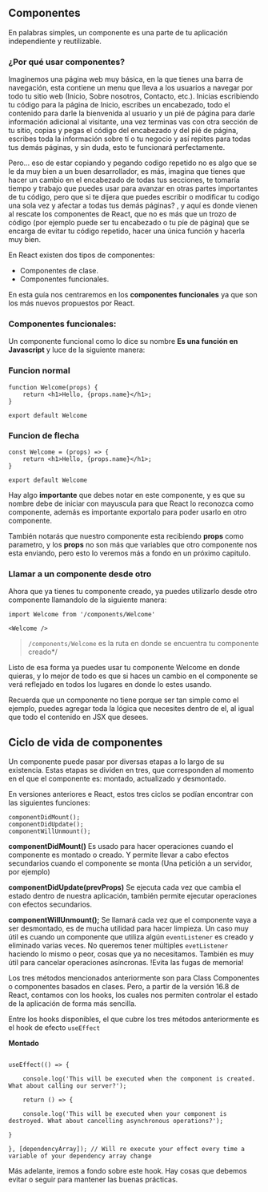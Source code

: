 ## Componentes
En palabras simples, un componente es una parte de tu aplicación independiente y reutilizable.

  
### **¿Por qué usar componentes?**

Imaginemos una página web muy básica, en la que tienes una barra de navegación, esta contiene un menu que lleva a los usuarios a navegar por todo tu sitio web (Inicio, Sobre nosotros, Contacto, etc.). Inicias escribiendo tu código para la página de Inicio, escribes un encabezado, todo el contenido para darle la bienvenida al usuario y un pié de página para darle información adicional al visitante, una vez terminas vas con otra sección de tu sitio, copias y pegas el código del encabezado y del pié de página, escribes toda la información sobre tí o tu negocio y así repites para todas tus demás páginas, y sin duda, esto te funcionará perfectamente.

Pero... eso de estar copiando y pegando codigo repetido no es algo que se le da muy bien a un buen desarrollador, es más, imagina que tienes que hacer un cambio en el encabezado de todas tus secciones, te tomaría tiempo y trabajo que puedes usar para avanzar en otras partes importantes de tu código, pero que si te dijera que puedes escribir o modificar tu codigo una sola vez y afectar a todas tus demás páginas? , y aquí es donde vienen al rescate los componentes de React, que no es más que un trozo de código (por ejemplo puede ser tu encabezado o tu píe de página) que se encarga de evitar tu código repetido, hacer una única función y hacerla muy bien.

En React existen dos tipos de componentes:
  
- Componentes de clase.
- Componentes funcionales.

En esta guía nos centraremos en los **componentes funcionales** ya que son los más nuevos propuestos por React.

### **Componentes funcionales:**
Un componente funcional como lo dice su nombre **Es una función en Javascript** y luce de la siguiente manera:


### **Funcion normal**

```JS
function Welcome(props) {
	return <h1>Hello, {props.name}</h1>;
}

export default Welcome
```

  
### **Funcion de flecha**

```JS
const Welcome = (props) => {
	return <h1>Hello, {props.name}</h1>;
}

export default Welcome
```

Hay algo **importante** que debes notar en este componente, y es que su nombre debe de iniciar con mayuscula para que React lo reconozca como componente, además es importante exportalo para poder usarlo en otro componente.

También notarás que nuestro componente esta recibiendo **props** como parametro, y los **props** no son más que variables que otro componente nos esta enviando, pero esto lo veremos más a fondo en un próximo capitulo.


### **Llamar a un componente desde otro**

Ahora que ya tienes tu componente creado, ya puedes utilizarlo desde otro componente llamandolo de la siguiente manera:


```JS
import Welcome from '/components/Welcome'

<Welcome />

```

> `/components/Welcome` es la ruta en donde se encuentra tu componente creado*/
  
Listo de esa forma ya puedes usar tu componente Welcome en donde quieras, y lo mejor de todo es que si haces un cambio en el componente se verá reflejado en todos los lugares en donde lo estes usando. 

Recuerda que un componente no tiene porque ser tan simple como el ejemplo, puedes agregar toda la lógica que necesites dentro de el, al igual que todo el contenido en JSX que desees.

  

## Ciclo de vida de componentes

Un componente puede pasar por diversas etapas a lo largo de su existencia. Estas etapas se dividen en tres, que corresponden al momento en el que el componente es: montado, actualizado y desmontado.

En versiones anteriores e React, estos tres ciclos se podían encontrar con las siguientes funciones:

```JSX
componentDidMount();
componentDidUpdate();
componentWillUnmount();
```


**componentDidMount()** Es usado para hacer operaciones cuando el componente es montado o creado. Y permite llevar a cabo efectos secundarios cuando el componente se monta (Una petición a un servidor, por ejemplo)

**componentDidUpdate(prevProps)** Se ejecuta cada vez que cambia el estado dentro de nuestra aplicación, también permite ejecutar operaciones con efectos secundarios.

**componentWillUnmount();** Se llamará cada vez que el componente vaya a ser desmontado, es de mucha utilidad para hacer limpieza. Un caso muy útil es cuando un componente que utiliza algún `eventListener` es creado y eliminado varias veces. No queremos tener múltiples `evetListener` haciendo lo mismo o peor, cosas que ya no necesitamos. También es muy útil para cancelar operaciones asíncronas. !Evita las fugas de memoria!

Los tres métodos mencionados anteriormente son para Class Componentes o componentes basados en clases. Pero, a partir de la versión 16.8 de React, contamos con los hooks, los cuales nos permiten controlar el estado de la aplicación de forma más sencilla.

Entre los hooks disponibles, el que cubre los tres métodos anteriormente es el hook de efecto `useEffect`

**Montado**

```JSX

useEffect(() => {

	console.log('This will be executed when the component is created. What about calling our server?');
	
	return () => {
	
	console.log('This will be executed when your component is destroyed. What about cancelling asynchronous operations?');

}

}, [dependencyArray]); // Will re execute your effect every time a variable of your dependency array change

```

  
Más adelante, iremos a fondo sobre este hook. Hay cosas que debemos evitar o seguir para mantener las buenas prácticas.